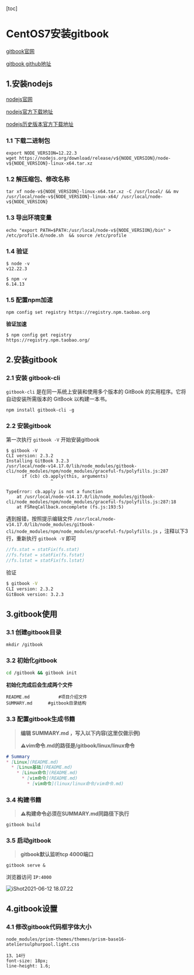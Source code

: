 [toc]

# CentOS7安装gitbook



[gitbook官网](https://www.gitbook.com/)

[gitbook github地址](https://github.com/GitbookIO/gitbook)





## 1.安装nodejs

[nodejs官网](https://nodejs.org/en/)

[nodejs官方下载地址](https://nodejs.org/en/download/)

[nodejs历史版本官方下载地址](https://nodejs.org/en/download/releases/)

### 1.1 下载二进制包

```shell
export NODE_VERSION=12.22.3
wget https://nodejs.org/download/release/v${NODE_VERSION}/node-v${NODE_VERSION}-linux-x64.tar.xz
```



### 1.2 解压缩包、修改名称

```shell
tar xf node-v${NODE_VERSION}-linux-x64.tar.xz -C /usr/local/ && mv /usr/local/node-v${NODE_VERSION}-linux-x64/ /usr/local/node-v${NODE_VERSION}
```



### 1.3 导出环境变量

```shell
echo "export PATH=$PATH:/usr/local/node-v${NODE_VERSION}/bin" > /etc/profile.d/node.sh  && source /etc/profile
```



### 1.4 验证

```shell
$ node -v
v12.22.3

$ npm -v
6.14.13
```



### 1.5 配置npm加速

```shell
npm config set registry https://registry.npm.taobao.org
```



**验证加速**

```shell
$ npm config get registry
https://registry.npm.taobao.org/
```





## 2.安装gitbook

### 2.1 安装 gitbook-cli

`gitbook-cli` 是在同一系统上安装和使用多个版本的 GitBook 的实用程序。它将自动安装所需版本的 GitBook 以构建一本书。

```shell
npm install gitbook-cli -g
```



### 2.2 安装gitbook

第一次执行 `gitbook -V` 开始安装gitbook

```shell
$ gitbook -V
CLI version: 2.3.2
Installing GitBook 3.2.3
/usr/local/node-v14.17.0/lib/node_modules/gitbook-cli/node_modules/npm/node_modules/graceful-fs/polyfills.js:287
      if (cb) cb.apply(this, arguments)
                 ^

TypeError: cb.apply is not a function
    at /usr/local/node-v14.17.0/lib/node_modules/gitbook-cli/node_modules/npm/node_modules/graceful-fs/polyfills.js:287:18
    at FSReqCallback.oncomplete (fs.js:193:5)
```



遇到报错，按照提示编辑文件 `/usr/local/node-v14.17.0/lib/node_modules/gitbook-cli/node_modules/npm/node_modules/graceful-fs/polyfills.js` ，注释以下3行，重新执行 `gitbook -V` 即可

```js
//fs.stat = statFix(fs.stat)
//fs.fstat = statFix(fs.fstat)
//fs.lstat = statFix(fs.lstat)
```



验证

```sh
$ gitbook -V
CLI version: 2.3.2
GitBook version: 3.2.3
```



## 3.gitbook使用

### 3.1 创建gitbook目录

```shell
mkdir /gitbook 
```



### 3.2 初始化gitbook

```sh
cd /gitbook && gitbook init
```



**初始化完成后会生成两个文件**

```shell
README.md			#项目介绍文件
SUMMARY.md		#gitbook目录结构
```



### 3.3 配置gitbook生成书籍

> **编辑 SUMMARY.md ，写入以下内容(这里仅做示例)**
>
> **⚠️vim命令.md的路径是/gitbook/linux/linux命令**

```markdown
# Summary
* [Linux](README.md)
  * [Linux基础](README.md)
    * [Linux命令](README.md)
      * [vim命令](README.md)
        * [vim命令](linux/linux命令/vim命令.md)
```



### 3.4 构建书籍

> **⚠️构建命令必须在SUMMARY.md同路径下执行**

```
gitbook build
```



### 3.5 启动gitbook

> **gitbook默认监听tcp 4000端口**

```shell
gitbook serve &
```



浏览器访问 `IP:4000`

![iShot2021-06-12 18.07.22](https://gitea.pptfz.cn/pptfz/picgo-images/raw/branch/master/img/iShot2021-06-12%2018.07.22.png)



## 4.gitbook设置

### 4.1 修改gitbook代码框字体大小

```shell
node_modules/prism-themes/themes/prism-base16-ateliersulphurpool.light.css

13、14行
font-size: 18px;
line-height: 1.6;
```



